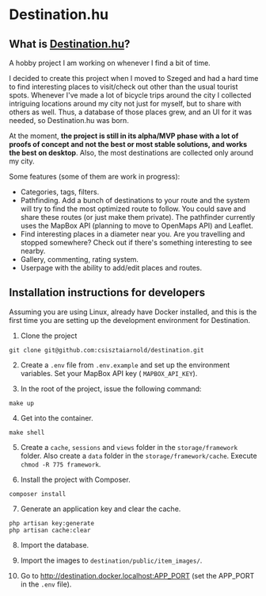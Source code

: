 # Destination.hu

## What is [Destination.hu](https://destination.hu)?

A hobby project I am working on whenever I find a bit of time.

I decided to create this project when I moved to Szeged and had a hard time to find interesting places to visit/check out other than the usual tourist spots. Whenever I've made a lot of bicycle trips around the city I collected intriguing locations around my city not just for myself, but to share with others as well. Thus, a database of those places grew, and an UI for it was needed, so Destination.hu was born.

At the moment, **the project is still in its alpha/MVP phase with a lot of proofs of concept and not the best or most stable solutions, and works the best on desktop**. Also, the most destinations are collected only around my city.

Some features (some of them are work in progress):

- Categories, tags, filters.
- Pathfinding. Add a bunch of destinations to your route and the system will try to find the most optimized route to follow. You could save and share these routes (or just make them private). The pathfinder currently uses the MapBox API (planning to move to OpenMaps API) and Leaflet.
- Find interesting places in a diameter near you. Are you travelling and stopped somewhere? Check out if there's something interesting to see nearby.
- Gallery, commenting, rating system.
- Userpage with the ability to add/edit places and routes.

## Installation instructions for developers

Assuming you are using Linux, already have Docker installed, and this is the first time you are setting up the development environment for Destination.

1. Clone the project

```shell
git clone git@github.com:csisztaiarnold/destination.git
```


2. Create a `.env` file from `.env.example` and set up the environment variables. Set your MapBox API key (
   `MAPBOX_API_KEY`).


3. In the root of the project, issue the following command:

```shell
make up
```

4. Get into the container.

```shell
make shell
```

5. Create a `cache`, `sessions` and `views` folder in the `storage/framework` folder. Also create a `data` folder in the
   `storage/framework/cache`. Execute `chmod -R 775 framework`.


6. Install the project with Composer.

```shell
composer install
```

7. Generate an application key and clear the cache.

```shell
php artisan key:generate
php artisan cache:clear
```

8. Import the database.


9. Import the images to `destination/public/item_images/`.


10. Go to http://destination.docker.localhost:APP_PORT (set the APP_PORT in the `.env` file).
